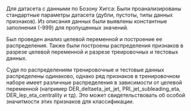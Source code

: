 Для датасета с данными по Бозону Хигса:
Были проанализированы стандартные параметры датасета (дубли, пустоты, типы данных признаков). Из описания данных были выявлены константные заполнения (-999) для пропущенных значений.

Был проведен анализ целевой переменной и построение ее распределения. Также были построены распределения признаков в разрезе целевой переменной и разрезе треировочных и тестовых данных.

Судя по распределениям тренировочные и тестовые данных распределены одинаково, однако ряд признаков в тренировочном наборе имеет различные распределения в зависимости от целевой переменной (например DER_deltaeta_jet_jet, PRI_jet_subleading_eta, DER_lep_eta_centrality и тд).
Это может свидетельствовать об особой значитмости этих признаков для классификации.
